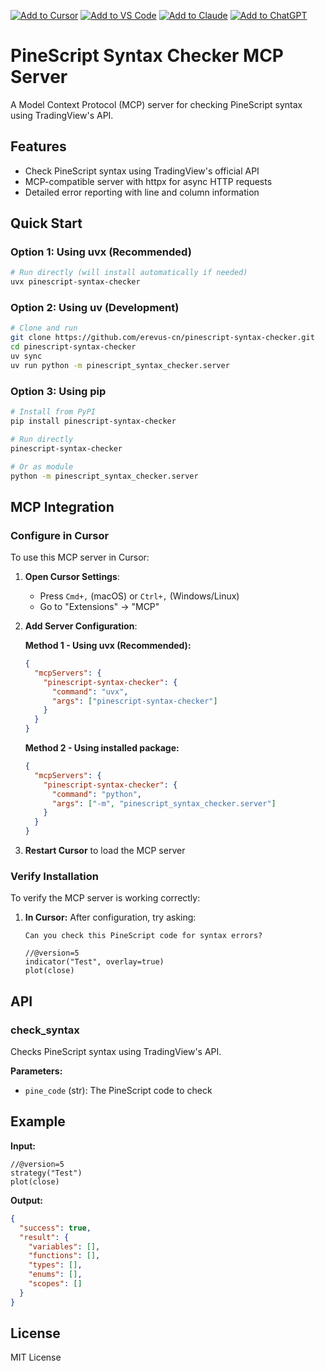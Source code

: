 [![Add to Cursor](https://fastmcp.me/badges/cursor_dark.svg)](https://fastmcp.me/MCP/Details/813/pinescript-syntax-checker)
[![Add to VS Code](https://fastmcp.me/badges/vscode_dark.svg)](https://fastmcp.me/MCP/Details/813/pinescript-syntax-checker)
[![Add to Claude](https://fastmcp.me/badges/claude_dark.svg)](https://fastmcp.me/MCP/Details/813/pinescript-syntax-checker)
[![Add to ChatGPT](https://fastmcp.me/badges/chatgpt_dark.svg)](https://fastmcp.me/MCP/Details/813/pinescript-syntax-checker)

# PineScript Syntax Checker MCP Server

A Model Context Protocol (MCP) server for checking PineScript syntax using TradingView's API.

## Features

- Check PineScript syntax using TradingView's official API
- MCP-compatible server with httpx for async HTTP requests
- Detailed error reporting with line and column information

## Quick Start

### Option 1: Using uvx (Recommended)

```bash
# Run directly (will install automatically if needed)
uvx pinescript-syntax-checker
```

### Option 2: Using uv (Development)

```bash
# Clone and run
git clone https://github.com/erevus-cn/pinescript-syntax-checker.git
cd pinescript-syntax-checker
uv sync
uv run python -m pinescript_syntax_checker.server
```

### Option 3: Using pip

```bash
# Install from PyPI
pip install pinescript-syntax-checker

# Run directly
pinescript-syntax-checker

# Or as module
python -m pinescript_syntax_checker.server
```

## MCP Integration

### Configure in Cursor

To use this MCP server in Cursor:

1. **Open Cursor Settings**:
   - Press `Cmd+,` (macOS) or `Ctrl+,` (Windows/Linux)
   - Go to "Extensions" → "MCP"

2. **Add Server Configuration**:

   **Method 1 - Using uvx (Recommended):**
   ```json
   {
     "mcpServers": {
       "pinescript-syntax-checker": {
         "command": "uvx",
         "args": ["pinescript-syntax-checker"]
       }
     }
   }
   ```

   **Method 2 - Using installed package:**
   ```json
   {
     "mcpServers": {
       "pinescript-syntax-checker": {
         "command": "python",
         "args": ["-m", "pinescript_syntax_checker.server"]
       }
     }
   }
   ```

3. **Restart Cursor** to load the MCP server

### Verify Installation

To verify the MCP server is working correctly:

1. **In Cursor:** After configuration, try asking:
   ```
   Can you check this PineScript code for syntax errors?
   
   //@version=5
   indicator("Test", overlay=true)
   plot(close)
   ```

## API

### check_syntax

Checks PineScript syntax using TradingView's API.

**Parameters:**
- `pine_code` (str): The PineScript code to check

## Example

**Input:**
```pinescript
//@version=5
strategy("Test")
plot(close)
```

**Output:**
```json
{
  "success": true,
  "result": {
    "variables": [],
    "functions": [],
    "types": [],
    "enums": [],
    "scopes": []
  }
}
```

## License

MIT License
